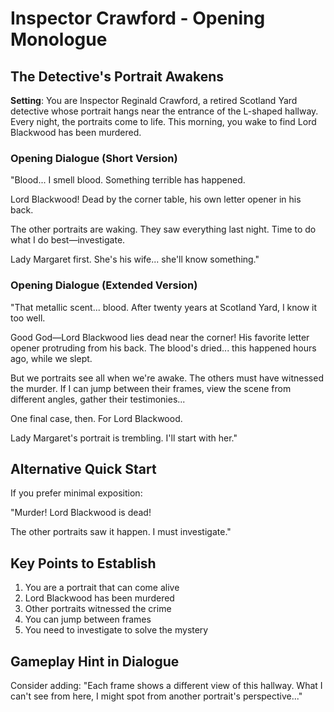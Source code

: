 # Inspector Crawford - Opening Monologue

## The Detective's Portrait Awakens

**Setting**: You are Inspector Reginald Crawford, a retired Scotland Yard detective whose portrait hangs near the entrance of the L-shaped hallway. Every night, the portraits come to life. This morning, you wake to find Lord Blackwood has been murdered.

### Opening Dialogue (Short Version)

"Blood... I smell blood. Something terrible has happened.

Lord Blackwood! Dead by the corner table, his own letter opener in his back.

The other portraits are waking. They saw everything last night. Time to do what I do best—investigate.

Lady Margaret first. She's his wife... she'll know something."

### Opening Dialogue (Extended Version)

"That metallic scent... blood. After twenty years at Scotland Yard, I know it too well.

Good God—Lord Blackwood lies dead near the corner! His favorite letter opener protruding from his back. The blood's dried... this happened hours ago, while we slept.

But we portraits see all when we're awake. The others must have witnessed the murder. If I can jump between their frames, view the scene from different angles, gather their testimonies...

One final case, then. For Lord Blackwood.

Lady Margaret's portrait is trembling. I'll start with her."

## Alternative Quick Start

If you prefer minimal exposition:

"Murder! Lord Blackwood is dead!

The other portraits saw it happen. I must investigate."

## Key Points to Establish

1. You are a portrait that can come alive
2. Lord Blackwood has been murdered  
3. Other portraits witnessed the crime
4. You can jump between frames
5. You need to investigate to solve the mystery

## Gameplay Hint in Dialogue

Consider adding: "Each frame shows a different view of this hallway. What I can't see from here, I might spot from another portrait's perspective..."